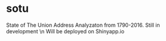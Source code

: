 # sotu
State of The Union Address Analyzaton from 1790-2016. 
Still in development \n
Will be deployed on Shinyapp.io
